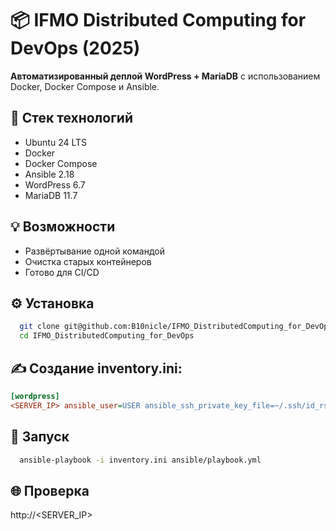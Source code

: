 # 📦 IFMO Distributed Computing for DevOps (2025)

**Автоматизированный деплой WordPress + MariaDB** с использованием Docker, Docker Compose и Ansible.

## 🔧 Стек технологий
- Ubuntu 24 LTS
- Docker 
- Docker Compose
- Ansible 2.18
- WordPress 6.7
- MariaDB 11.7

## 💡 Возможности
- Развёртывание одной командой
- Очистка старых контейнеров
- Готово для CI/CD

## ⚙️ Установка
```bash
  git clone git@github.com:B10nicle/IFMO_DistributedComputing_for_DevOps.git
  cd IFMO_DistributedComputing_for_DevOps
```

## ✍️ Создание inventory.ini:
```ini
[wordpress]
<SERVER_IP> ansible_user=USER ansible_ssh_private_key_file=~/.ssh/id_rsa ansible_python_interpreter=/usr/bin/python3.12
```

## 🚀 Запуск
```bash
  ansible-playbook -i inventory.ini ansible/playbook.yml
```

## 🌐 Проверка
http://<SERVER_IP>
